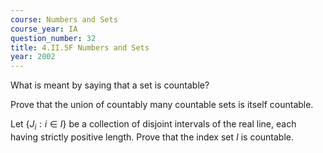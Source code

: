 ```yaml
---
course: Numbers and Sets
course_year: IA
question_number: 32
title: 4.II.5F Numbers and Sets
year: 2002
---
```



What is meant by saying that a set is countable?

Prove that the union of countably many countable sets is itself countable.

Let $\left\{J_{i}: i \in I\right\}$ be a collection of disjoint intervals of the real line, each having strictly positive length. Prove that the index set $I$ is countable.